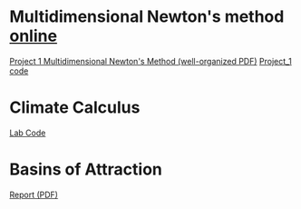 # Multidimensional Newton's method [online](https://niananny.github.io/MATH310Lab/MultidimensionalNewtonMethod.html)
[Project 1 Multidimensional Newton's Method (well-organized PDF)](https://niananny.github.io/MATH310Lab/Project/Project_1%20Multidimensional_Newton_s_Method.pdf)
[Project_1 code](https://github.com/NianAnny/MATH310Lab/blob/main/Project/Project_1%20Multidimensional%20Newton's%20Method.ipynb)

# Climate Calculus
[Lab Code](https://github.com/NianAnny/MATH310Lab/blob/main/Lab%202_Climate%20Calculus.ipynb)

# Basins of Attraction
[Report (PDF)](https://niananny.github.io/MATH310Lab/Lab/Lab%201_Basins_of_Attraction%20Report.pdf)

